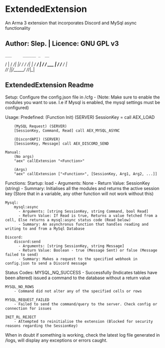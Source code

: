 # ExtendedExtension
An Arma 3 extension that incorporates Discord and MySql async functionality 

Author: Slep. | Licence: GNU GPL v3
-----------------------------------------------
    ___     ______ _  __
   /   |   / ____/| |/ /
  / /| |  / __/   |   / 
 / ___ | / /___  /   |  
/_/  |_|/_____/ /_/|_| 


ExtendedExtension Readme
-----------------------------------------------

Setup:
    Configure the config.json file in /cfg - (Note: Make sure to enable the modules you want to use. I.e if Mysql is enabled, the mysql settings must be configured)

Usage:
    Predefined:
        (Function Init) (SERVER)
        SessionKey = call AEX_LOAD

        (MySQL Request) (SERVER)
        [SessionKey, Command, Read] call AEX_MYSQL_ASYNC

        (DiscordAPI) (SERVER)
        [SessionKey, Message] call AEX_DISCORD_SEND

    Manual:
        (No args)
        "aex" callExtension "<Function>"

        (Args)
        "aex" callExtension ["<Function>", [SessionKey, Arg1, Arg2, ...]]

Functions:
    Startup:
        load
          - Arguments: None
          - Return Value: SessionKey (string)
          - Summary: Initialises all the modules and returns the active session key (Store that in a variable, any other function will not work without this)

    Mysql:
        mysql:async
          - Arguments: [string SessionKey, string Command, bool Read]
          - Return Value: If Read is true, Returns a value fetched from a cell, Else returns a mysql:async status code (Read below)
          - Summary: An asynchronus function that handles reading and writing to and from a MySql Database

    Discord:
        discord:send
          - Arguments: [string SessionKey, string Message]
          - Return Value: Boolean - true (Message Sent) or false (Message failed to send)
          - Summary: Makes a request to the specified webhook in config.json to send a Discord message

Status Codes:
    MYSQL_NQ_SUCCESS
        - Successfully (Indicates tables have been altered) issued a command to the database without a return value

    MYSQL_NO_ROWS
        - Command did not alter any of the specified cells or rows

    MYSQL_REQUEST_FAILED
        - Failed to send the command/query to the server. Check config or connection for issues

    INIT_RL_REJECT
        - Attempted to reinitialise the extension (Blocked for security reasons regarding the SessionKey)


When in doubt if something is working, check the latest log file generated in /logs, will display any exceptions or errors caught.





